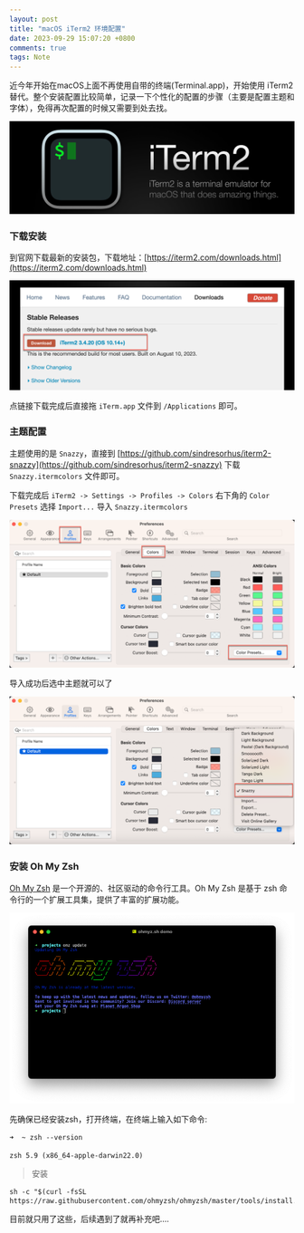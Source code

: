 ```yaml
---
layout: post
title: "macOS iTerm2 环境配置"
date: 2023-09-29 15:07:20 +0800
comments: true
tags: Note
---
```


近今年开始在macOS上面不再使用自带的终端(Terminal.app)，开始使用 iTerm2 替代。整个安装配置比较简单，记录一下个性化的配置的步骤（主要是配置主题和字体），免得再次配置的时候又需要到处去找。

![preview](/images/macos_iterm2/preview.png)

### 下载安装

到官网下载最新的安装包，下载地址：[https://iterm2.com/downloads.html](https://iterm2.com/downloads.html)

![download](/images/macos_iterm2/download.png)

点链接下载完成后直接拖 `iTerm.app` 文件到 `/Applications` 即可。

### 主题配置

主题使用的是 `Snazzy`，直接到 [https://github.com/sindresorhus/iterm2-snazzy](https://github.com/sindresorhus/iterm2-snazzy) 下载 `Snazzy.itermcolors` 文件即可。

下载完成后 `iTerm2 -> Settings -> Profiles -> Colors` 右下角的 `Color Presets` 选择 `Import...` 导入 `Snazzy.itermcolors` 

![colors-setting](/images/macos_iterm2/colors-setting.png)

导入成功后选中主题就可以了

![theme-selected](/images/macos_iterm2/theme-selected.png)

### 安装 Oh My Zsh

[Oh My Zsh](https://ohmyz.sh/) 是一个开源的、社区驱动的命令行工具。Oh My Zsh 是基于 zsh 命令行的一个扩展工具集，提供了丰富的扩展功能。

![omz-update](/images/macos_iterm2/omz-update.png)

先确保已经安装zsh，打开终端，在终端上输入如下命令: 

```
➜  ~ zsh --version

zsh 5.9 (x86_64-apple-darwin22.0)
```

> 安装

```
sh -c "$(curl -fsSL https://raw.githubusercontent.com/ohmyzsh/ohmyzsh/master/tools/install.sh)"
```

目前就只用了这些，后续遇到了就再补充吧....